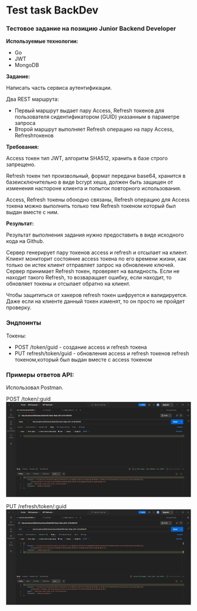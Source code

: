 # Test task BackDev

### Тестовое задание на позицию Junior Backend Developer

**Используемые технологии:**

- Go
- JWT
- MongoDB

**Задание:**

Написать часть сервиса аутентификации.

Два REST маршрута:

- Первый маршрут выдает пару Access, Refresh токенов для пользователя сидентификатором (GUID) указанным в параметре запроса
- Второй маршрут выполняет Refresh операцию на пару Access, Refreshтокенов

**Требования:**

Access токен тип JWT, алгоритм SHA512, хранить в базе строго запрещено.

Refresh токен тип произвольный, формат передачи base64, хранится в базеисключительно в виде bcrypt хеша, должен быть защищен от изменения настороне клиента и попыток повторного использования.

Access, Refresh токены обоюдно связаны, Refresh операцию для Access токена можно выполнить только тем Refresh токеном который был выдан вместе с ним.

**Результат:**

Результат выполнения задания нужно предоставить в виде исходного кода на Github.

Сервер генерирует пару токенов access и refresh и отсылает на клиент. Клиент мониторит состояние access токена по его времени жизни, как только он истек клиент отправляет запрос на обновление ключей. Сервер принимает Refresh токен, проверяет на валидность. Если не находит такого Refresh, то возваращает ошибку, если находит, то обновляет токены и отсылает обратно на клиент.

Чтобы защититься от хакеров refresh токен шифруется и валидируется. Даже если на клиенте данный токен изменят, то он просто не пройдет проверку.

### Эндпоинты

Токены:

- POST /token/guid - создание access и refresh токена
- PUT refresh/token/guid - обновления access и refresh токенов refresh токеном,который был выдан вместе с access токеном 

### Примеры ответов API:

Использовал Postman.

POST   /token/:guid
![img_1.png](img_1.png)

PUT  /refresh/token/:guid
![img_2.png](img_2.png)